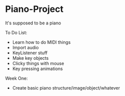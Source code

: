 # Piano-Project

It's supposed to be a piano

To Do List:
- Learn how to do MIDI things
- Import audio
- KeyListener stuff
- Make key objects
- Clicky things with mouse
- Key pressing animations

Week One:
- Create basic piano structure/image/object/whatever